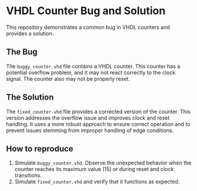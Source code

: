 # VHDL Counter Bug and Solution

This repository demonstrates a common bug in VHDL counters and provides a solution.

## The Bug
The `buggy_counter.vhd` file contains a VHDL counter.  This counter has a potential overflow problem, and it may not react correctly to the clock signal.  The counter also may not be properly reset.

## The Solution
The `fixed_counter.vhd` file provides a corrected version of the counter. This version addresses the overflow issue and improves clock and reset handling. It uses a more robust approach to ensure correct operation and to prevent issues stemming from improper handling of edge conditions.

## How to reproduce
1.  Simulate `buggy_counter.vhd`. Observe the unexpected behavior when the counter reaches its maximum value (15) or during reset and clock transitions. 
2. Simulate `fixed_counter.vhd` and verify that it functions as expected. 

